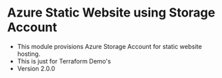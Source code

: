 # Azure Static Website using Storage Account
- This module provisions Azure Storage Account for static website hosting.
- This is just for Terraform Demo's
- Version 2.0.0



